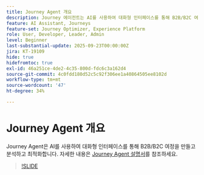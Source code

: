 ```yaml
---
title: Journey Agent 개요
description: Journey 에이전트는 AI를 사용하여 대화형 인터페이스를 통해 B2B/B2C 여정을 생성, 분석 및 최적화합니다.
feature: AI Assistant, Journeys
feature-set: Journey Optimizer, Experience Platform
role: User, Developer, Leader, Admin
level: Beginner
last-substantial-update: 2025-09-23T00:00:00Z
jira: KT-19109
hide: true
hidefromtoc: true
exl-id: 46a251ce-4de2-4c35-800d-fdc6c3a162d4
source-git-commit: 4c0fdd180d52c5c92f306ee1a40864505ee8102d
workflow-type: tm+mt
source-wordcount: '47'
ht-degree: 34%

---
```


# Journey Agent 개요

Journey Agent은 AI를 사용하여 대화형 인터페이스를 통해 B2B/B2C 여정을 만들고 분석하고 최적화합니다. 자세한 내용은 [Journey Agent 설명서](https://experienceleague.adobe.com/ko/docs/experience-cloud-ai/experience-cloud-ai/agents/ajo-agent-analyze)를 참조하세요.

>[!SLIDE](journey-agent-overview)
